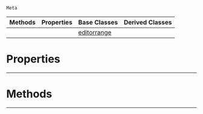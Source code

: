  `Meta`

|Methods|Properties|Base Classes|Derived Classes|
|---|---|---|---|
| | |[editorrange](https://github.com/ZilchEngine/ZilchDocs/blob/master/code_reference/class_reference/editorrange.md)| |


 #  Properties


---  
 #  Methods


---  
 

 